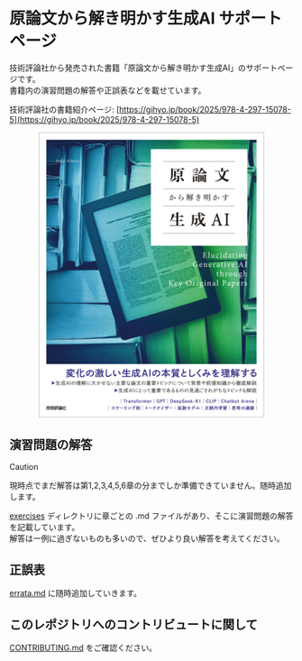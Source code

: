 # 原論文から解き明かす生成AI サポートページ
技術評論社から発売された書籍「原論文から解き明かす生成AI」のサポートページです。  
書籍内の演習問題の解答や正誤表などを載せています。

技術評論社の書籍紹介ページ: [https://gihyo.jp/book/2025/978-4-297-15078-5](https://gihyo.jp/book/2025/978-4-297-15078-5)

<p align="center">
  <img src="./figure/book-cover.jpg" alt="書籍表紙" width="400">
</p>

## 演習問題の解答
> [!CAUTION]
> 現時点でまだ解答は第1,2,3,4,5,6章の分までしか準備できていません。随時追加します。
 
[exercises](./exercises) ディレクトリに章ごとの .md ファイルがあり、そこに演習問題の解答を記載しています。  
解答は一例に過ぎないものも多いので、ぜひより良い解答を考えてください。

## 正誤表
[errata.md](./errata.md) に随時追加していきます。

## このレポジトリへのコントリビュートに関して
[CONTRIBUTING.md](./CONTRIBUTING.md) をご確認ください。
